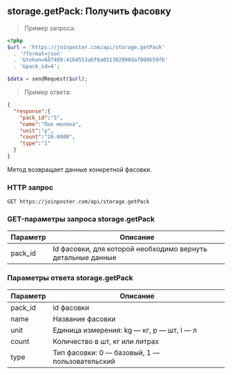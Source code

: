 ## storage.getPack: Получить фасовку

>  Пример запроса:

```php
<?php
$url = 'https://joinposter.com/api/storage.getPack' 
  . '?format=json'
  . '&token=687409:4164553abf6a031302898da7800b59fb'
  . '&pack_id=4';

$data = sendRequest($url);
```
> Пример ответа:

```json
{
  "response":{
    "pack_id":"5",
    "name":"Пак молока",
    "unit":"p",
    "count":"20.0000",
    "type":"1"
  }
}
```

Метод возвращает данные конкретной фасовки.

### HTTP запрос

`GET https://joinposter.com/api/storage.getPack`

### GET-параметры запроса storage.getPack

Параметр | Описание
-------- | --------
pack_id | Id фасовки, для которой необходимо вернуть детальные данные

### Параметры ответа storage.getPack

Параметр | Описание
-------- | --------
pack_id | id фасовки
name | Название фасовки
unit | Единица измерения: kg — кг, p — шт, l — л
count | Количество в шт, кг или литрах
type | Тип фасовки: 0 — базовый, 1 — пользовательский
